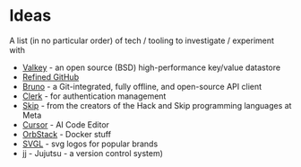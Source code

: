# Ideas

A list (in no particular order) of tech / tooling to investigate / experiment with

- [Valkey](https://valkey.io/topics/installation/) - an open source (BSD) high-performance key/value datastore
- [Refined GitHub](https://github.com/refined-github/refined-github)
- [Bruno](https://www.usebruno.com/) - a Git-integrated, fully offline, and open-source API client
- [Clerk](https://clerk.com/) - for authentication management
- [Skip](https://skiplabs.io/) - from the creators of the Hack and Skip programming languages at Meta
- [Cursor](https://www.cursor.com/en) - AI Code Editor
- [OrbStack](https://orbstack.dev/) - Docker stuff
- [SVGL](https://svgl.app/) - svg logos for popular brands
- [jj](https://github.com/jj-vcs/jj) - Jujutsu - a version control system)
